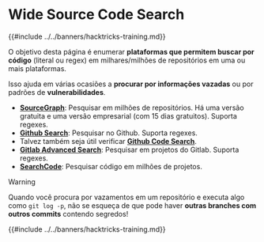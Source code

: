 # Wide Source Code Search

{{#include ../../banners/hacktricks-training.md}}

O objetivo desta página é enumerar **plataformas que permitem buscar por código** (literal ou regex) em milhares/milhões de repositórios em uma ou mais plataformas.

Isso ajuda em várias ocasiões a **procurar por informações vazadas** ou por padrões de **vulnerabilidades**.

- [**SourceGraph**](https://sourcegraph.com/search): Pesquisar em milhões de repositórios. Há uma versão gratuita e uma versão empresarial (com 15 dias gratuitos). Suporta regexes.
- [**Github Search**](https://github.com/search): Pesquisar no Github. Suporta regexes.
- Talvez também seja útil verificar [**Github Code Search**](https://cs.github.com/).
- [**Gitlab Advanced Search**](https://docs.gitlab.com/ee/user/search/advanced_search.html): Pesquisar em projetos do Gitlab. Suporta regexes.
- [**SearchCode**](https://searchcode.com/): Pesquisar código em milhões de projetos.

> [!WARNING]
> Quando você procura por vazamentos em um repositório e executa algo como `git log -p`, não se esqueça de que pode haver **outras branches com outros commits** contendo segredos!

{{#include ../../banners/hacktricks-training.md}}
